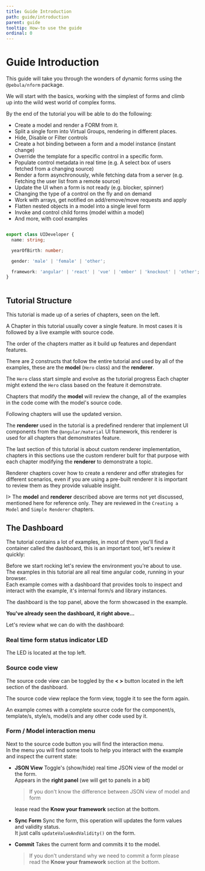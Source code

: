 ```yaml
---
title: Guide Introduction
path: guide/introduction
parent: guide
tooltip: How-to use the guide
ordinal: 0
---
```

# Guide Introduction

This guide will take you through the wonders of dynamic forms using the `@pebula/nform` package.

We will start with the basics, working with the simplest of forms and climb up into the wild west world of complex forms.

By the end of the tutorial you will be able to do the following:

- Create a model and render a FORM from it.
- Split a single form into Virtual Groups, rendering in different places.
- Hide, Disable or Filter controls
- Create a hot binding between a form and a model instance (instant change)
- Override the template for a specific control in a specific form.
- Populate control metadata in real time (e.g. A select box of users fetched from a changing source) 
- Render a form asynchronously, while fetching data from a server (e.g. Fetching the user list from a remote source)
- Update the UI when a form is not ready (e.g. blocker, spinner)
- Changing the type of a control on the fly and on demand
- Work with arrays, get notified on add/remove/move requests and apply
- Flatten nested objects in a model into a single level form  
- Invoke and control child forms (model within a model)
- And more, with cool examples

<div fxLayout fxLayoutAlign="center center" fxLayoutWrap="wrap">

<div style="display: flex">
  <div style="flex: 1 1 auto">

```typescript
export class UIDeveloper {
  name: string;

  yearOfBirth: number;

  gender: 'male' | 'female' | 'other';

  framework: 'angular' | 'react' | 'vue' | 'ember' | 'knockout' | 'other';
}
```

  </div>

  <div style="flex: 1 1 auto">
    <div pbl-example-view="pbl-guide-intro-example" noToolbar></div>
  </div>
</div>

<!-- <mat-icon style="font-size:` 48px">compare_arrows</mat-icon> -->

## Tutorial Structure

This tutorial is made up of a series of chapters, seen on the left.

A Chapter in this tutorial usually cover a single feature. In most cases it is followed by a live example with source code.

The order of the chapters matter as it build up features and dependant features.

There are 2 constructs that follow the entire tutorial and used by all
of the examples, these are the **model** (`Hero` class) and the
**renderer**.

The `Hero` class start simple and evolve as the tutorial progress
Each chapter might extend the `Hero` class  based on the feature it demonstrate.

Chapters that modify the **model** will review the change, all of the
examples in the code come with the model's source code.

Following chapters will use the updated version.

The **renderer** used in the tutorial is a predefined renderer that
implement UI components from the `@angular/material` UI framework, this
renderer is used for all chapters that demonstrates feature.

The last section of this tutorial is about custom renderer
implementation, chapters in this sections use the custom renderer
built for that purpose with each chapter modifying the **renderer** to
demonstrate a topic.

Renderer chapters cover how to create a renderer and offer strategies
for different scenarios, even if you are using a pre-built renderer it
is important to review them as they provide valuable insight.

I> The **model** and **renderer** described above are terms not yet discussed, mentioned here for reference only.
They are reviewed in the `Creating a Model` and `Simple Renderer` chapters.

## The Dashboard

The tutorial contains a lot of examples, in most of them you'll find a
container called the dashboard, this is an important tool, let's review
it quickly:

<div pbl-example-view="pbl-guide-intro-example"></div>

Before we start rocking let's review the environment you're about to use.  
The examples in this tutorial are all real time angular code, running
in your browser.  
Each example comes with a dashboard that provides tools to inspect and
interact with the example, it's internal form/s and library instances.  

The dashboard is the top panel, above the form showcased in the example.

**You've already seen the dashboard, it right above...**

Let's review what we can do with the dashboard:

### Real time form status indicator LED

The LED is located at the top left.

<div pbl-app-content-chunk="pbl-led-legend-chunk"></div>

### Source code view

The source code view can be toggled by the **< >** button located in
the left section of the dashboard.  

The source code view replace the form view, toggle it to see the form again.  

An example comes with a complete source code for the component/s, template/s,
style/s, model/s and any other code used by it.

### Form / Model interaction menu

Next to the source code button you will find the interaction menu.  
In the menu you will find some tools to help you interact with the
example and inspect the current state:

- **JSON View**
  Toggle's (show/hide) real time JSON view of the model or the form.  
  Appears in the **right panel** (we will get to panels in a bit)
  > If you don't know the difference between JSON view of model and form

  lease read the **Know your framework** section at the bottom.

- **Sync Form**
  Sync the form, this operation will updates the form values and validity status.  
  It just calls `updateValueAndValidity()` on the form.

- **Commit**
  Takes the current form and commits it to the model.
  > If you don't understand why we need to commit a form please read
  the **Know your framework** section at the bottom.
